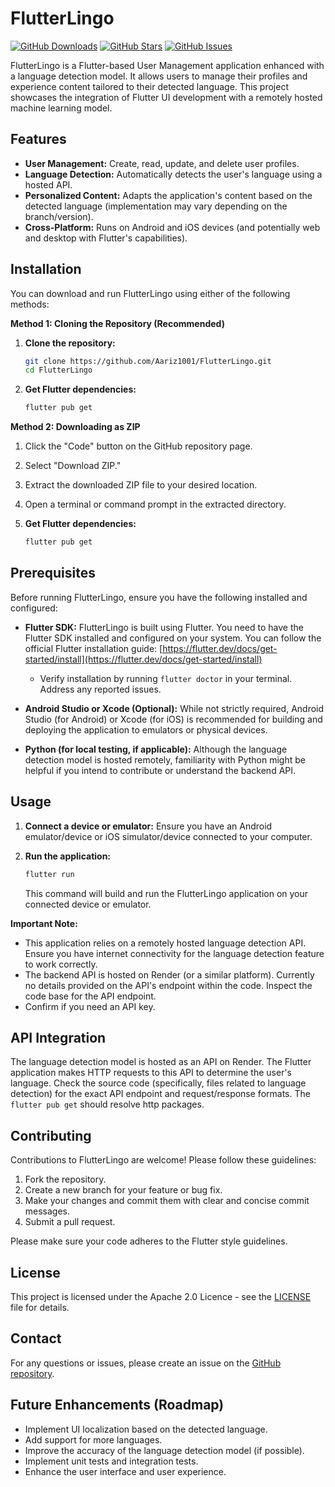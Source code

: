 # FlutterLingo

[![GitHub Downloads](https://img.shields.io/github/downloads/Aariz1001/FlutterLingo/total)](https://github.com/Aariz1001/FlutterLingo/releases)
[![GitHub Stars](https://img.shields.io/github/stars/Aariz1001/FlutterLingo)](https://github.com/Aariz1001/FlutterLingo/stargazers)
[![GitHub Issues](https://img.shields.io/github/issues/Aariz1001/FlutterLingo)](https://github.com/Aariz1001/FlutterLingo/issues)

FlutterLingo is a Flutter-based User Management application enhanced with a language detection model.  It allows users to manage their profiles and experience content tailored to their detected language. This project showcases the integration of Flutter UI development with a remotely hosted machine learning model.

## Features

*   **User Management:** Create, read, update, and delete user profiles.
*   **Language Detection:** Automatically detects the user's language using a hosted API.
*   **Personalized Content:**  Adapts the application's content based on the detected language (implementation may vary depending on the branch/version).
*   **Cross-Platform:**  Runs on Android and iOS devices (and potentially web and desktop with Flutter's capabilities).

## Installation

You can download and run FlutterLingo using either of the following methods:

**Method 1: Cloning the Repository (Recommended)**

1.  **Clone the repository:**

    ```bash
    git clone https://github.com/Aariz1001/FlutterLingo.git
    cd FlutterLingo
    ```

2.  **Get Flutter dependencies:**

    ```bash
    flutter pub get
    ```

**Method 2: Downloading as ZIP**

1.  Click the "Code" button on the GitHub repository page.
2.  Select "Download ZIP."
3.  Extract the downloaded ZIP file to your desired location.
4.  Open a terminal or command prompt in the extracted directory.
5.  **Get Flutter dependencies:**

    ```bash
    flutter pub get
    ```

## Prerequisites

Before running FlutterLingo, ensure you have the following installed and configured:

*   **Flutter SDK:** FlutterLingo is built using Flutter. You need to have the Flutter SDK installed and configured on your system. You can follow the official Flutter installation guide: [https://flutter.dev/docs/get-started/install](https://flutter.dev/docs/get-started/install)

    *   Verify installation by running `flutter doctor` in your terminal. Address any reported issues.
*   **Android Studio or Xcode (Optional):**  While not strictly required, Android Studio (for Android) or Xcode (for iOS) is recommended for building and deploying the application to emulators or physical devices.
*   **Python (for local testing, if applicable):** Although the language detection model is hosted remotely, familiarity with Python might be helpful if you intend to contribute or understand the backend API.

## Usage

1.  **Connect a device or emulator:** Ensure you have an Android emulator/device or iOS simulator/device connected to your computer.
2.  **Run the application:**

    ```bash
    flutter run
    ```

    This command will build and run the FlutterLingo application on your connected device or emulator.

**Important Note:**

*   This application relies on a remotely hosted language detection API. Ensure you have internet connectivity for the language detection feature to work correctly.
*   The backend API is hosted on Render (or a similar platform).  Currently no details provided on the API's endpoint within the code. Inspect the code base for the API endpoint.
*   Confirm if you need an API key.

## API Integration

The language detection model is hosted as an API on Render. The Flutter application makes HTTP requests to this API to determine the user's language.  Check the source code (specifically, files related to language detection) for the exact API endpoint and request/response formats. The `flutter pub get` should resolve http packages.

## Contributing

Contributions to FlutterLingo are welcome!  Please follow these guidelines:

1.  Fork the repository.
2.  Create a new branch for your feature or bug fix.
3.  Make your changes and commit them with clear and concise commit messages.
4.  Submit a pull request.

Please make sure your code adheres to the Flutter style guidelines.

## License

This project is licensed under the Apache 2.0 Licence - see the [LICENSE](LICENSE) file for details.

## Contact

For any questions or issues, please create an issue on the [GitHub repository](https://github.com/Aariz1001/FlutterLingo/issues).

## Future Enhancements (Roadmap)

*   Implement UI localization based on the detected language.
*   Add support for more languages.
*   Improve the accuracy of the language detection model (if possible).
*   Implement unit tests and integration tests.
*   Enhance the user interface and user experience.
